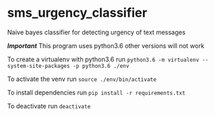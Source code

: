 # sms_urgency_classifier
Naive bayes classifier for detecting urgency of text messages

***Important*** This program uses python3.6 other versions will not work

To create a virtualenv with python3.6 run `python3.6 -m virtualenv --system-site-packages -p python3.6 ./env`

To activate the venv run `source ./env/bin/activate`

To install dependencies run `pip install -r requirements.txt`

To deactivate run `deactivate`
